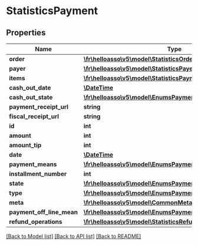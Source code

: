 # StatisticsPayment

## Properties
Name | Type | Description | Notes
------------ | ------------- | ------------- | -------------
**order** | [**\fr\helloasso\v5\model\StatisticsOrderLight**](StatisticsOrderLight.md) |  | [optional] 
**payer** | [**\fr\helloasso\v5\model\StatisticsPayer**](StatisticsPayer.md) |  | [optional] 
**items** | [**\fr\helloasso\v5\model\StatisticsPaymentItem[]**](StatisticsPaymentItem.md) |  | [optional] 
**cash_out_date** | [**\DateTime**](\DateTime.md) |  | [optional] 
**cash_out_state** | [**\fr\helloasso\v5\model\EnumsPaymentCashOutState**](EnumsPaymentCashOutState.md) |  | [optional] 
**payment_receipt_url** | **string** |  | [optional] 
**fiscal_receipt_url** | **string** |  | [optional] 
**id** | **int** |  | [optional] 
**amount** | **int** |  | [optional] 
**amount_tip** | **int** |  | [optional] 
**date** | [**\DateTime**](\DateTime.md) |  | [optional] 
**payment_means** | [**\fr\helloasso\v5\model\EnumsPaymentMeans**](EnumsPaymentMeans.md) |  | [optional] 
**installment_number** | **int** |  | [optional] 
**state** | [**\fr\helloasso\v5\model\EnumsPaymentState**](EnumsPaymentState.md) |  | [optional] 
**type** | [**\fr\helloasso\v5\model\EnumsPaymentType**](EnumsPaymentType.md) |  | [optional] 
**meta** | [**\fr\helloasso\v5\model\CommonMetaModel**](CommonMetaModel.md) |  | [optional] 
**payment_off_line_mean** | [**\fr\helloasso\v5\model\EnumsPaymentMeans**](EnumsPaymentMeans.md) |  | [optional] 
**refund_operations** | [**\fr\helloasso\v5\model\StatisticsRefundOperationLightModel[]**](StatisticsRefundOperationLightModel.md) |  | [optional] 

[[Back to Model list]](../README.md#documentation-for-models) [[Back to API list]](../README.md#documentation-for-api-endpoints) [[Back to README]](../README.md)


